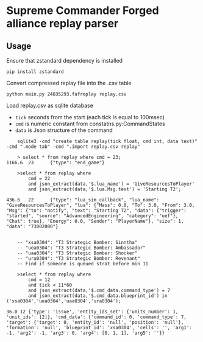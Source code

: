 # Supreme Commander Forged alliance replay parser

Usage
-----

Ensure that zstandard dependency is installed

    pip install zstandard

Convert compressed replay file into the .csv table

    python main.py 24835293.fafreplay replay.csv

Load replay.csv as sqlite database

- `tick` seconds from the start (each tick is equal to 100msec)
- `cmd`  is numeric constant from constatns.py:CommandStates
- `data` is Json structure of the command

```
    sqlite3 -cmd "create table replay(tick float, cmd int, data text)" -cmd ".mode tab" -cmd ".import replay.csv replay"

    > select * from replay where cmd = 23;
1166.6  23      {"type": "end_game"}

    >select * from replay where
        cmd = 22
        and json_extract(data,'$.lua_name') = 'GiveResourcesToPlayer'
        and json_extract(data,'$.lua.Msg.text') = 'Starting T2';

436.6   22      {"type": "lua_sim_callback", "lua_name": "GiveResourcesToPlayer", "lua": {"Mass": 0.0, "To": 3.0, "From": 3.0, "Msg": {"to": "notify", "text": "Starting T2", "data": {"trigger": "started", "source": "AdvancedEngineering", "category": "uef"}, "Chat": true}, "Energy": 0.0, "Sender": "PlayerName"}, "size": 1, "data": "73002000"}

    
    -- "xsa0304": "T3 Strategic Bomber: Sinntha"
    -- "uea0304": "T3 Strategic Bomber: Ambassador"
    -- "uaa0304": "T3 Strategic Bomber: Shocker"
    -- "ura0304": "T3 Strategic Bomber: Revenant"
    -- Find if someone is queued strat before min 11

    >select * from replay where
        cmd = 12 
        and tick < 11*60
        and json_extract(data,'$.cmd_data.command_type') = 7
        and json_extract(data,'$.cmd_data.blueprint_id') in ('xsa0304','uea0304','uaa0304','ura0304');
    
36.0 12 {'type': 'issue', 'entity_ids_set': {'units_number': 1, 'unit_ids': [2]}, 'cmd_data': {'command_id': 0, 'command_type': 7, 'target': {'target': 0, 'entity_id': 'null', 'position': 'null'}, 'formation': 'null', 'blueprint_id': 'xsa0304', 'cells': '', 'arg1': -1, 'arg2': -1, 'arg3': 0, 'arg4': [0, 1, 1], 'arg5': ''}}
```
